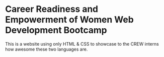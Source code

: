 # Career Readiness and Empowerment of Women Web Development Bootcamp

This is a website using only HTML & CSS to showcase to the CREW interns how awesome these two languages are. 
